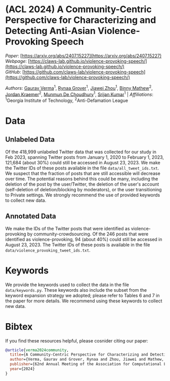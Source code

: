 # (ACL 2024) A Community-Centric Perspective for Characterizing and Detecting Anti-Asian Violence-Provoking Speech 
*Paper*: [https://arxiv.org/abs/2407.15227](https://arxiv.org/abs/2407.15227)  
*Webpage*: [https://claws-lab.github.io/violence-provoking-speech/](https://claws-lab.github.io/violence-provoking-speech/)  
*GitHub*: [https://github.com/claws-lab/violence-provoking-speech](https://github.com/claws-lab/violence-provoking-speech/)   

*Authors*:
[Gaurav Verma](https://gaurav22verma.github.io/)<sup>1</sup>, 
[Rynaa Grover](https://www.linkedin.com/in/rynaagrover/)<sup>1</sup>, 
[Jiawei Zhou](https://jiaweizhou.me/)<sup>1</sup>, 
[Binny Mathew](https://binny-mathew.github.io/)<sup>2</sup>,
[Jordan Kraemer](https://www.linkedin.com/in/jordankraemer/)<sup>2</sup>,
[Munmun De Choudhury](http://www.munmund.net/)<sup>1</sup>,
[Srijan Kumar](https://faculty.cc.gatech.edu/~srijan/)<sup>1</sup> | *Affiliations*: <sup>1</sup>Georgia Institute of Technology, <sup>2</sup>Anti-Defamation League

# Data

## Unlabeled Data
Of the 418,999 unlabeled Twitter data that was collected for our study in Feb 2023, spanning Twitter posts from January 1, 2020 to February 1, 2023, 121,684 (about 30%) could still be accessed in August 23, 2023. We make the Twitter IDs of these posts available in the file `data/all_tweet_ids.txt`. We suspect that the fraction of posts that are still accessible will decrease over time. The potential reasons behind this could be many, including the deletion of the post by the user/Twitter, the deletion of the user's account (self-deletion of deletion/blocking by moderators), or the user transitioning to Private settings. We strongly recommend the use of provided keywords to collect new data.

## Annotated Data
We make the IDs of the Twitter posts that were identified as violence-provoking by community-crowdsourcing. Of the 246 posts that were identified as violence-provoking, 94 (about 40%) could still be accessed in August 23, 2023. The Twitter IDs of these posts is available in the file `data/violence_provoking_tweet_ids.txt`.

# Keywords
We provide the keywords used to collect the data in the file `data/keywords.py`. These keywords also include the subset from the keyword expansion strategy we adopted; please refer to Tables 6 and 7 in the paper for more details. We recommend using these keywords to collect new data.

# Bibtex
If you find these resources helpful, please cosnider citing our paper:
```bibtex
@article{verma2024community,
  title={A Community-Centric Perspective for Characterizing and Detecting Anti-Asian Violence-Provoking Speech},
  author={Verma, Gaurav and Grover, Rynaa and Zhou, Jiawei and Mathew, Binny and Kraemer, Jordan and De Choudhury, Munmun and Kumar, Srijan},
  publisher={62nd Annual Meeting of the Association for Computational Linguistics (ACL)},
  year={2024}
}
```